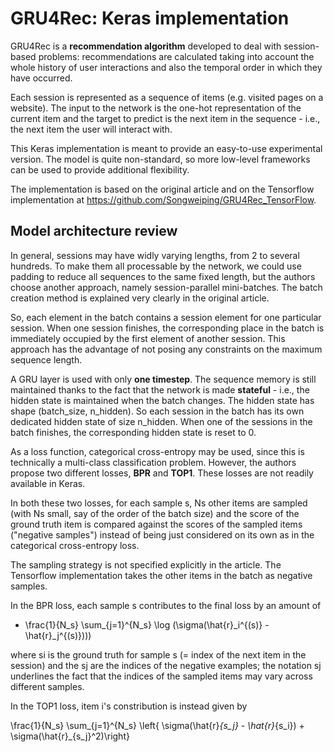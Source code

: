 # GRU4Rec: Keras implementation
GRU4Rec is a **recommendation algorithm** developed to deal with session-based problems: recommendations are calculated taking into account the whole history of user interactions and also the temporal order in which they have occurred.

Each session is represented as a sequence of items (e.g. visited pages on a website). The input to the network is the one-hot representation of the current item and the target to predict is the next item in the sequence - i.e., the next item the user will interact with.

This Keras implementation is meant to provide an easy-to-use experimental version. The model is quite non-standard, so more low-level frameworks can be used to provide additional flexibility.

The implementation is based on the original article and on the Tensorflow implementation at https://github.com/Songweiping/GRU4Rec_TensorFlow.

## Model architecture review

In general, sessions may have widly varying lengths, from 2 to several hundreds. To make them all processable by the network, we could use padding to reduce all sequences to the same fixed length, but the authors choose another approach, namely session-parallel mini-batches. The batch creation method is explained very clearly in the original article.

So, each element in the batch contains a session element for one particular session. When one session finishes, the corresponding place in the batch is immediately occupied by the first element of another session.
This approach has the advantage of not posing any constraints on the maximum sequence length.

A GRU layer is used with only **one timestep**. The sequence memory is still maintained thanks to the fact that the network is made **stateful** - i.e., the hidden state is maintained when the batch changes. The hidden state has shape (batch_size, n_hidden). So each session in the batch has its own dedicated hidden state of size n_hidden. When one of the sessions in the batch finishes, the corresponding hidden state is reset to 0.

As a loss function, categorical cross-entropy may be used, since this is technically a multi-class classification problem. However, the authors propose two different losses, **BPR** and **TOP1**. These losses are not readily available in Keras.

In both these two losses, for each sample s, Ns other items are sampled (with Ns small, say of the order of the batch size) and the score of the ground truth item is compared against the scores of the sampled items ("negative samples") instead of being just considered on its own as in the categorical cross-entropy loss. 

The sampling strategy is not specified explicitly in the article. The Tensorflow implementation takes the other items in the batch as negative samples.

In the BPR loss, each sample s contributes to the final loss by an amount of

- \frac{1}{N_s} \sum_{j=1}^{N_s} \log (\sigma(\hat{r}_i^{(s)} - \hat{r}_j^{(s)})))

where si is the ground truth for sample s (= index of the next item in the session) and the sj are the indices of the negative examples; the notation sj underlines the fact that the indices of the sampled items may vary across different samples.

In the TOP1 loss, item i's constribution is instead given by

\frac{1}{N_s} \sum_{j=1}^{N_s} \left\{ \sigma(\hat{r}_{s_j} - \hat{r}_{s_i}) + \sigma(\hat{r}_{s_j}^2)\right\}












